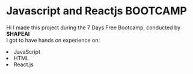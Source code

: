 # Javascript and Reactjs BOOTCAMP
Hi I made this project during the 7 Days Free Bootcamp, conducted by <b> SHAPEAI
</b>
<br>I got to have hands on experience on:
<li>JavaScript
<li>HTML
<li>React.js
